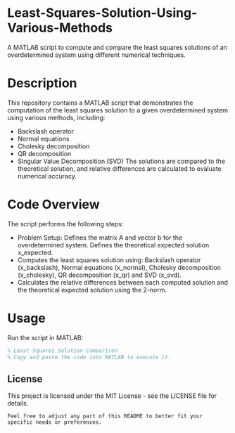 # Least-Squares-Solution-Using-Various-Methods
A MATLAB script to compute and compare the least squares solutions of an overdetermined system using different numerical techniques.

# Description 
This repository contains a MATLAB script that demonstrates the computation of the least squares solution to a given overdetermined system using various methods, including:
- Backslash operator 
- Normal equations
- Cholesky decomposition
- QR decomposition
- Singular Value Decomposition (SVD)
The solutions are compared to the theoretical solution, and relative differences are calculated to evaluate numerical accuracy.

# Code Overview
The script performs the following steps: 
- Problem Setup: Defines the matrix A and vector b for the overdetermined system. Defines the theoretical expected solution x_expected.
- Computes the least squares solution using: Backslash operator (x_backslash), Normal equations (x_normal), Cholesky decomposition (x_cholesky), QR decomposition (x_qr) and SVD (x_svd).
- Calculates the relative differences between each computed solution and the theoretical expected solution using the 2-norm.

# Usage 
Run the script in MATLAB:
```matlab
% Least Squares Solution Comparison
% Copy and paste the code into MATLAB to execute it.
```
## License
This project is licensed under the MIT License - see the LICENSE file for details.
```
Feel free to adjust any part of this README to better fit your specific needs or preferences.

